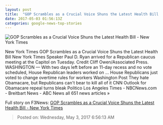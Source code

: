 ```yaml
---
layout: post
title:  "GOP Scrambles as a Crucial Voice Shuns the Latest Health Bill - New York Times"
date: 2017-05-03 01:56:13Z
categories: google-news-top-stories
---
```


![GOP Scrambles as a Crucial Voice Shuns the Latest Health Bill - New York Times](https://static01.nyt.com/images/2017/05/03/us/03health/03health-facebookJumbo.jpg)

New York Times GOP Scrambles as a Crucial Voice Shuns the Latest Health Bill New York Times Speaker Paul D. Ryan arrived for a Republican caucus meeting at the Capitol on Tuesday. Credit Cliff Owen/Associated Press. WASHINGTON — With two days left before an 11-day recess and no vote scheduled, House Republican leaders worked on ... House Republicans just voted to change overtime rules for workers Washington Post They hate Obamacare, but Republicans can't bear to kill all of it CNN Outlook for Obamacare repeal turns bleak Politico Los Angeles Times - NBCNews.com - Breitbart News - ABC News all 651 news articles »


Full story on F3News: [GOP Scrambles as a Crucial Voice Shuns the Latest Health Bill - New York Times](http://www.f3nws.com/n/cNRYcD)

> Posted on: Wednesday, May 3, 2017 6:56:13 AM
